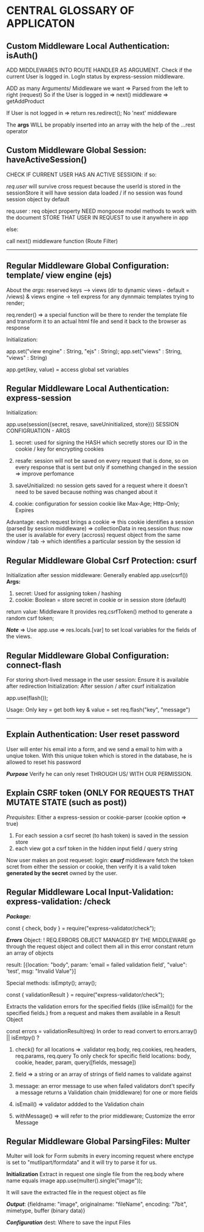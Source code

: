# CENTRAL GLOSSARY OF APPLICATON

## Custom Middleware Local Authentication: isAuth()

ADD MIDDLEWARES INTO ROUTE HANDLER AS ARGUMENT.
Check if the current User is logged in. LogIn status by express-session middleware.

ADD as many Arguments/ Middleware we want => Parsed from the left to right (request)
So if the User is logged in => next() middleware => getAddProduct

If User is not logged in => return res.redirect(); No 'next' middleware

The **args** WILL be propably inserted into an array with the help of the ...rest operator

## Custom Middleware Global Session: haveActiveSession()

CHECK IF CURRENT USER HAS AN ACTIVE SESSIOIN:
if so:

*req.user* will survive cross request because the userId is stored in the sessionStore
it will have session data loaded / if no session was found session object by default

req.user : req object property
NEED mongoose model methods to work with the document
STORE THAT USER IN REQUEST to use it anywhere in app

else:

call next() middleware function (Route Filter)

---

## Regular Middleware Global Configuration: template/ view engine (ejs)

About the *args*:
reserved keys --> views (dir to dynamic views - default = /views) & views engine -> tell express for any dynnmaic templates trying to render;

req.render() => a special function will be there to render the template file and
transform it to an actual html file and send it back to the browser as response

Initialization:

app.set("view engine" : String, "ejs" : String);
app.set("views" : String, "views" : String)

app.get(key, value) = access global set variables

## Regular Middleware Local Authentication: express-session

Initialization:

app.use(session({secret, resave, saveUninitialized, store}))
SESSION CONFIGRUATION - ARGS

1. secret: used for signing the HASH which secretly stores our ID in the cookie / key for encrypting cookies

2. resafe: session will not be saved on every request that is done, so on every response that is sent but only if something changed in the session => improve perfomance

3. saveUnitialized: no session gets saved for a request where it doesn't need to be saved because nothing was changed about it

4. cookie: configuration for session cookie like Max-Age; Http-Only; Expires

Advantage: each request brings a cookie => this cookie identifies a session (parsed by session middleware) => collectionData in req.session thus: now the user is available for every (accross) request object from the same window / tab -> which identifies a particular session by the session id

## Regular Middleware Global Csrf Protection: csurf

Initialization after session middleware:
Generally enabled
app.use(csrf())
**Args:**

1. secret: Used for assigning token / hashing
2. cookie: Boolean = store secret in cookie or in session store (default)

return value: Middleware
It provides req.csrfToken() method to generate a random csrf token;

***Note*** => Use app.use => res.locals.[var] to set lcoal variables for the fields of the views.

## Regular Middleware Global Configuration: connect-flash

For storing short-lived message in the user session: Ensure it is available after redirection
Initialization: After session / after csurf initialization

app.use(flash());

Usage:
Only key = get
both key & value = set
req.flash("key", "message")

---

## Explain Authentication: User reset password

User will enter his email into a form, and we send a email to him
with a unqiue token. With this unique token which is stored in the database,
he is allowed to reset his password

***Purpose*** Verify he can only reset THROUGH US/ WITH OUR PERMISSION.

## Explain CSRF token (ONLY FOR REQUESTS THAT MUTATE STATE (such as post))

*Prequisites*: Either a express-session or cookie-parser (cookie option => true)

1. For each session a csrf secret (to hash token) is saved in the session store
2. each view got a csrf token in the hidden input field / query string

Now user makes an post requeset: login:
***csurf*** middleware fetch the token scret from either the session or cookie, then verify it is a valid token **generated by the secret** owned by the user.

## Regular Middleware Local Input-Validation: express-validation: /check

***Package:***

const { check, body } = require("express-validator/check");

***Errors*** Object:
! REQ.ERRORS OBJECT MANAGED BY THE MIDDLEWARE
go through the request object and collect them all in this error constant
return an array of objects

result: [{location: "body", param: 'email = failed validation field', "value": 'test', msg: "Invalid Value"}]

Special methods: isEmpty(); array();

const { validationResult } = require("express-validator/check");

Extracts the validation errors for the specified fields ((like isEmail()) for the specified fields.) from a request and makes them available in a Result Object

const errors = validationResult(req)
In order to read convert to errors.array() || isEmtpy() ?

1. check() for all locations => .validator
req.body, req.cookies, req.headers, req.params, req.query
To only check for specific field locations: body, cookie, header, param, query([fields, message])

2. field => a string or an array of strings of field names to validate against
3. message: an error message to use when failed validators dont't specify a message
returns a Validation chain (middleware) for one or more fields

4. isEmail() => validator addded to the Validation chain

5. withMessage() => will refer to the prior middleware; Customize the error Message

## Regular Middleware Global ParsingFiles: Multer

Multer will look for Form submits in every incoming request where enctype is set to "mutlipart/formdata" and it will try to parse it for us.

**Initialization**
Extract in request one single file from the req.body where name equals image
app.use(multer().single("image"));

It will save the extracted file in the request object as file

***Output***:
{fieldname: "image", originalname: "fileName", encoding: "7bit", mimetype, buffer (binary data)}

***Configuration***
dest: Where to save the input Files
